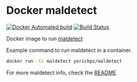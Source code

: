 # Docker maldetect

[![Docker Automated build](https://img.shields.io/docker/automated/yorickps/maldetect.svg)](https://hub.docker.com/r/yorickps/maldetect/builds/)
[![Build Status](https://travis-ci.org/yorickps/docker-maldetect.svg?branch=master)](https://travis-ci.org/yorickps/docker-maldetect)

Docker image to run [maldetect](https://www.rfxn.com/projects/linux-malware-detect/)

Example command to run maldetect in a container.

```bash
docker run -ti maldetect yorickps/maldetect
```

For more maldetect info, check the [README](https://www.rfxn.com/appdocs/README.maldetectect)
